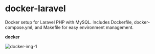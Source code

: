 # docker-laravel

Docker setup for Laravel PHP with MySQL. Includes Dockerfile, docker-compose.yml, and Makefile for easy environment management.

<b>docker</b>

![docker-img-1](https://github.com/user-attachments/assets/e8c59ba4-e1aa-4831-9879-d8e01b0f7a1b)

